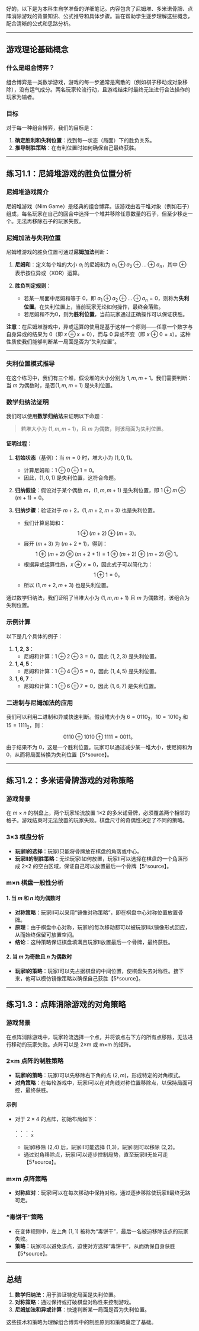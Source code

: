 好的，以下是为本科生自学准备的详细笔记。内容包含了尼姆堆、多米诺骨牌、点阵消除游戏的背景知识、公式推导和具体步骤。旨在帮助学生逐步理解这些概念，配合清晰的公式和思路分析。

---

## 游戏理论基础概念

### 什么是组合博弈？
组合博弈是一类数学游戏，游戏的每一步通常是离散的（例如棋子移动或对象移除），没有运气成分。两名玩家轮流行动，且游戏结束时最终无法进行合法操作的玩家为输者。

### 目标
对于每一种组合博弈，我们的目标是：
1. **确定胜利和失利位置**：找到每一状态（局面）下的胜负关系。
2. **推导制胜策略**：在有利位置时如何确保自己最终获胜。

---

## 练习1.1：尼姆堆游戏的胜负位置分析

### 尼姆堆游戏简介
尼姆堆游戏（Nim Game）是经典的组合博弈。该游戏由若干堆对象（例如石子）组成，每名玩家在自己的回合中选择一个堆并移除任意数量的石子，但至少移走一个。无法再移除石子的玩家失败。

### 尼姆加法与失利位置
尼姆堆游戏的胜负位置可通过**尼姆加法**判断：

1. **尼姆和**：定义每个堆的大小 $a_i$ 的尼姆和为 $a_1 \oplus a_2 \oplus \dots \oplus a_n$，其中 $\oplus$ 表示按位异或（XOR）运算。

2. **胜负判定规则**：
   - 若某一局面中尼姆和等于 0，即 $a_1 \oplus a_2 \oplus \dots \oplus a_n = 0$，则称为**失利位置**。在失利位置上，当前玩家无论如何操作，最终会落败。
   - 若尼姆和不为0，则为**胜利位置**，当前玩家通过正确操作可以保证获胜。

**注意**：在尼姆堆游戏中，异或运算的使用是基于这样一个原则——任意一个数字与自身异或的结果为 0（即 $x \oplus x = 0$），而与 0 异或不变（即 $x \oplus 0 = x$）。这种性质使我们能够判断某一局面是否为“失利位置”。

---

### 失利位置模式推导

在这个练习中，我们有三个堆，假设堆的大小分别为 $1, m, m+1$。我们需要判断：当 $m$ 为偶数时，是否$(1, m, m+1)$ 是失利位置。

### 数学归纳法证明

我们可以使用**数学归纳法**来证明以下命题：
> 若堆大小为 $(1, m, m+1)$，且 $m$ 为偶数，则该局面为失利位置。

#### 证明过程：

1. **初始状态**（基例）：当 $m = 0$ 时，堆大小为 $(1, 0, 1)$。
   - 计算尼姆和：$1 \oplus 0 \oplus 1 = 0$。
   - 因此，$(1, 0, 1)$ 是失利位置，这符合命题。

2. **归纳假设**：假设对于某个偶数 $m$，$(1, m, m+1)$ 是失利位置，即 $1 \oplus m \oplus (m+1) = 0$。

3. **归纳步骤**：验证对于 $m + 2$，$(1, m+2, m+3)$ 也是失利位置。
   - 我们计算尼姆和：
     $$
     1 \oplus (m + 2) \oplus (m + 3)。
     $$
   - 展开 $(m + 3)$ 为 $(m + 2 + 1)$，得到：
     $$
     1 \oplus (m + 2) \oplus (m + 2 + 1) = 1 \oplus (m + 2) \oplus (m + 2) \oplus 1。
     $$
   - 根据异或运算性质，$x \oplus x = 0$，因此式子可以简化为：
     $$
     1 \oplus 1 = 0。
     $$
   - 所以 $(1, m+2, m+3)$ 也是失利位置。

通过数学归纳法，我们证明了当堆大小为 $(1, m, m+1)$ 且 $m$ 为偶数时，该组合为失利位置。

### 示例计算
以下是几个具体的例子：

1. **$1, 2, 3$**：
   - 尼姆和计算：$1 \oplus 2 \oplus 3 = 0$，因此 $(1, 2, 3)$ 是失利位置。
2. **$1, 4, 5$**：
   - 尼姆和计算：$1 \oplus 4 \oplus 5 = 0$，因此 $(1, 4, 5)$ 是失利位置。
3. **$1, 6, 7$**：
   - 尼姆和计算：$1 \oplus 6 \oplus 7 = 0$，因此 $(1, 6, 7)$ 是失利位置。

### 二进制与尼姆加法的应用
我们可以利用二进制和异或快速判断。假设堆大小为 $6 = 0110_2$，$10 = 1010_2$ 和 $15 = 1111_2$，则：
$$
0110 \oplus 1010 \oplus 1111 = 0011。
$$
由于结果不为 0，这是一个胜利位置。玩家可以通过减少某一堆大小，使尼姆和为 0，从而将局面转换为失利位置【5†source】。

---

## 练习1.2：多米诺骨牌游戏的对称策略

### 游戏背景
在 $m \times n$ 的棋盘上，两个玩家轮流放置 1×2 的多米诺骨牌，必须覆盖两个相邻的格子。游戏结束时无法放置的玩家失败。棋盘尺寸的奇偶性决定了不同的策略。

### 3×3 棋盘分析
- **玩家I的选择**：玩家I只能将骨牌放在棋盘的角落或中心。
- **玩家II的制胜策略**：无论玩家I如何放置，玩家II可以选择在棋盘的一个角落形成 2×2 的空白区域，保证自己可以放置最后一个骨牌【5†source】。

### m×n 棋盘一般性分析

#### 1. 当 $m$ 和 $n$ 均为偶数时
- **对称策略**：玩家II可以采用“镜像对称策略”，即在棋盘中心对称位置放置骨牌。
- **原理**：由于棋盘中心对称，玩家I的每次移动都可以被玩家II以镜像形式回应，从而始终保留可放置空间。
- **结论**：这种策略保证棋盘填满且玩家II放置最后一个骨牌，最终获胜。

#### 2. 当 $m$ 为奇数且 $n$ 为偶数时
- **玩家I的策略**：玩家I可以先占据棋盘的中间位置，使棋盘失去对称性。接下来，他可以模仿镜像策略以确保自己获胜【5†source】。

---

## 练习1.3：点阵消除游戏的对角策略

### 游戏背景
在点阵消除游戏中，玩家轮流选择一个点，并将该点右下方的所有点移除，无法进行移动的玩家失败。点阵可以是 2×m 或 m×m 的矩阵。

### 2×m 点阵的制胜策略
- **玩家I的策略**：玩家I可以先移除右下角的点 $(2, m)$，形成特定的对角模式。
- **对角策略**：在每轮游戏中，玩家I可以在对角线对称位置移除点，以保持局面可控，最终获胜。

#### 示例
- 对于 $2 \times 4$ 的点阵，初始布局如下：

  ```
  . . . .
  . . . x
  ```
  - 玩家I移除 (2,4) 后，玩家II可能选择 (1,3)，玩家I则可以移除 (2,2)。
  - 通过对角移除点，玩家I可以逐步控制局势，直至玩家II无处可走【5†source】。

### m×m 点阵策略


- **对称应对**：玩家I可以在每次移动中保持对称，通过逐步移除使玩家II最终无路可走。

### “毒饼干”策略
- 在变体规则中，左上角 $(1,1)$ 被称为“毒饼干”，最后一名被迫移除该点的玩家失败。
- **策略**：玩家可以避免该点，迫使对方选择“毒饼干”，从而确保自身获胜【5†source】。

---

## 总结

1. **数学归纳法**：用于验证特定局面是失利位置。
2. **对称策略**：通过保持或打破棋盘对称性来控制游戏。
3. **尼姆加法和异或计算**：快速判断某一局面是否为失利位置。

这些技术和策略为理解组合博弈中的制胜原则和策略奠定了基础。